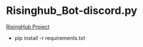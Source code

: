# Risinghub_Bot-discord.py
[RisingHub Project](https://risinghub.net/)

- pip install -r requirements.txt
